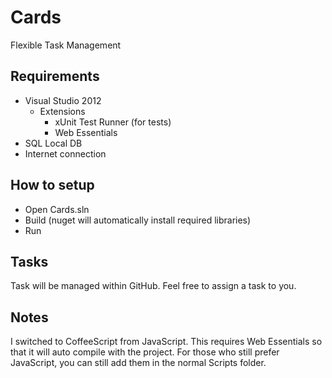 # Cards

Flexible Task Management

## Requirements
* Visual Studio 2012
  * Extensions
      * xUnit Test Runner (for tests)
     * Web Essentials
* SQL Local DB
* Internet connection

## How to setup
* Open Cards.sln
* Build (nuget will automatically install required libraries)
* Run

## Tasks
Task will be managed within GitHub. Feel free to assign a task to you.

## Notes
I switched to CoffeeScript from JavaScript. This requires Web Essentials so that it will auto compile with the project. For those who still prefer JavaScript, you can still add them in the normal Scripts folder.

